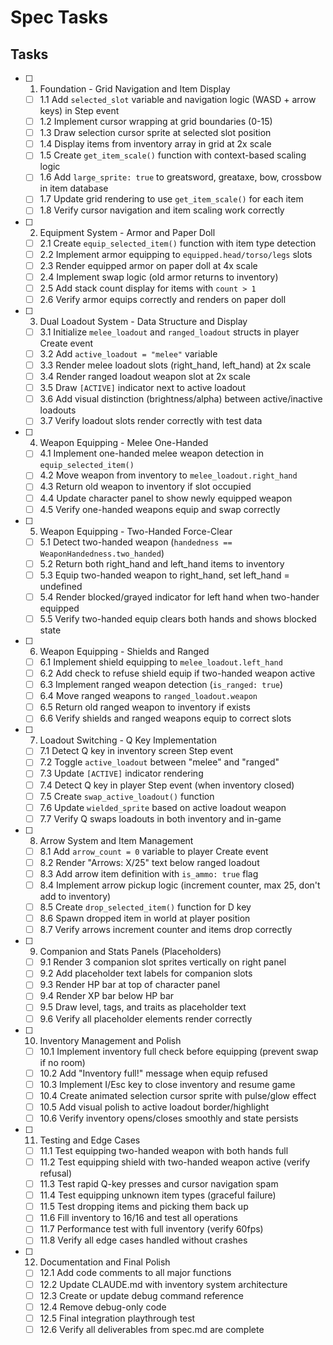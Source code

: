 # Spec Tasks

## Tasks

- [ ] 1. Foundation - Grid Navigation and Item Display
  - [ ] 1.1 Add `selected_slot` variable and navigation logic (WASD + arrow keys) in Step event
  - [ ] 1.2 Implement cursor wrapping at grid boundaries (0-15)
  - [ ] 1.3 Draw selection cursor sprite at selected slot position
  - [ ] 1.4 Display items from inventory array in grid at 2x scale
  - [ ] 1.5 Create `get_item_scale()` function with context-based scaling logic
  - [ ] 1.6 Add `large_sprite: true` to greatsword, greataxe, bow, crossbow in item database
  - [ ] 1.7 Update grid rendering to use `get_item_scale()` for each item
  - [ ] 1.8 Verify cursor navigation and item scaling work correctly

- [ ] 2. Equipment System - Armor and Paper Doll
  - [ ] 2.1 Create `equip_selected_item()` function with item type detection
  - [ ] 2.2 Implement armor equipping to `equipped.head/torso/legs` slots
  - [ ] 2.3 Render equipped armor on paper doll at 4x scale
  - [ ] 2.4 Implement swap logic (old armor returns to inventory)
  - [ ] 2.5 Add stack count display for items with `count > 1`
  - [ ] 2.6 Verify armor equips correctly and renders on paper doll

- [ ] 3. Dual Loadout System - Data Structure and Display
  - [ ] 3.1 Initialize `melee_loadout` and `ranged_loadout` structs in player Create event
  - [ ] 3.2 Add `active_loadout = "melee"` variable
  - [ ] 3.3 Render melee loadout slots (right_hand, left_hand) at 2x scale
  - [ ] 3.4 Render ranged loadout weapon slot at 2x scale
  - [ ] 3.5 Draw `[ACTIVE]` indicator next to active loadout
  - [ ] 3.6 Add visual distinction (brightness/alpha) between active/inactive loadouts
  - [ ] 3.7 Verify loadout slots render correctly with test data

- [ ] 4. Weapon Equipping - Melee One-Handed
  - [ ] 4.1 Implement one-handed melee weapon detection in `equip_selected_item()`
  - [ ] 4.2 Move weapon from inventory to `melee_loadout.right_hand`
  - [ ] 4.3 Return old weapon to inventory if slot occupied
  - [ ] 4.4 Update character panel to show newly equipped weapon
  - [ ] 4.5 Verify one-handed weapons equip and swap correctly

- [ ] 5. Weapon Equipping - Two-Handed Force-Clear
  - [ ] 5.1 Detect two-handed weapon (`handedness == WeaponHandedness.two_handed`)
  - [ ] 5.2 Return both right_hand and left_hand items to inventory
  - [ ] 5.3 Equip two-handed weapon to right_hand, set left_hand = undefined
  - [ ] 5.4 Render blocked/grayed indicator for left hand when two-hander equipped
  - [ ] 5.5 Verify two-handed equip clears both hands and shows blocked state

- [ ] 6. Weapon Equipping - Shields and Ranged
  - [ ] 6.1 Implement shield equipping to `melee_loadout.left_hand`
  - [ ] 6.2 Add check to refuse shield equip if two-handed weapon active
  - [ ] 6.3 Implement ranged weapon detection (`is_ranged: true`)
  - [ ] 6.4 Move ranged weapons to `ranged_loadout.weapon`
  - [ ] 6.5 Return old ranged weapon to inventory if exists
  - [ ] 6.6 Verify shields and ranged weapons equip to correct slots

- [ ] 7. Loadout Switching - Q Key Implementation
  - [ ] 7.1 Detect Q key in inventory screen Step event
  - [ ] 7.2 Toggle `active_loadout` between "melee" and "ranged"
  - [ ] 7.3 Update `[ACTIVE]` indicator rendering
  - [ ] 7.4 Detect Q key in player Step event (when inventory closed)
  - [ ] 7.5 Create `swap_active_loadout()` function
  - [ ] 7.6 Update `wielded_sprite` based on active loadout weapon
  - [ ] 7.7 Verify Q swaps loadouts in both inventory and in-game

- [ ] 8. Arrow System and Item Management
  - [ ] 8.1 Add `arrow_count = 0` variable to player Create event
  - [ ] 8.2 Render "Arrows: X/25" text below ranged loadout
  - [ ] 8.3 Add arrow item definition with `is_ammo: true` flag
  - [ ] 8.4 Implement arrow pickup logic (increment counter, max 25, don't add to inventory)
  - [ ] 8.5 Create `drop_selected_item()` function for D key
  - [ ] 8.6 Spawn dropped item in world at player position
  - [ ] 8.7 Verify arrows increment counter and items drop correctly

- [ ] 9. Companion and Stats Panels (Placeholders)
  - [ ] 9.1 Render 3 companion slot sprites vertically on right panel
  - [ ] 9.2 Add placeholder text labels for companion slots
  - [ ] 9.3 Render HP bar at top of character panel
  - [ ] 9.4 Render XP bar below HP bar
  - [ ] 9.5 Draw level, tags, and traits as placeholder text
  - [ ] 9.6 Verify all placeholder elements render correctly

- [ ] 10. Inventory Management and Polish
  - [ ] 10.1 Implement inventory full check before equipping (prevent swap if no room)
  - [ ] 10.2 Add "Inventory full!" message when equip refused
  - [ ] 10.3 Implement I/Esc key to close inventory and resume game
  - [ ] 10.4 Create animated selection cursor sprite with pulse/glow effect
  - [ ] 10.5 Add visual polish to active loadout border/highlight
  - [ ] 10.6 Verify inventory opens/closes smoothly and state persists

- [ ] 11. Testing and Edge Cases
  - [ ] 11.1 Test equipping two-handed weapon with both hands full
  - [ ] 11.2 Test equipping shield with two-handed weapon active (verify refusal)
  - [ ] 11.3 Test rapid Q-key presses and cursor navigation spam
  - [ ] 11.4 Test equipping unknown item types (graceful failure)
  - [ ] 11.5 Test dropping items and picking them back up
  - [ ] 11.6 Fill inventory to 16/16 and test all operations
  - [ ] 11.7 Performance test with full inventory (verify 60fps)
  - [ ] 11.8 Verify all edge cases handled without crashes

- [ ] 12. Documentation and Final Polish
  - [ ] 12.1 Add code comments to all major functions
  - [ ] 12.2 Update CLAUDE.md with inventory system architecture
  - [ ] 12.3 Create or update debug command reference
  - [ ] 12.4 Remove debug-only code
  - [ ] 12.5 Final integration playthrough test
  - [ ] 12.6 Verify all deliverables from spec.md are complete
